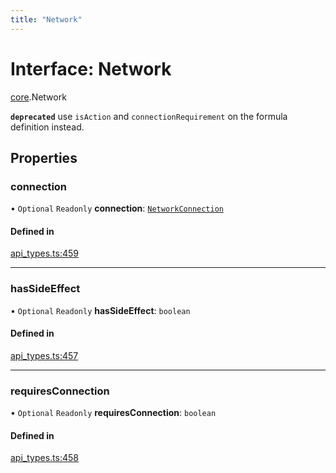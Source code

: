 ```yaml
---
title: "Network"
---
```

# Interface: Network

[core](../modules/core.md).Network

**`deprecated`** use `isAction` and `connectionRequirement` on the formula definition instead.

## Properties

### connection

• `Optional` `Readonly` **connection**: [`NetworkConnection`](../enums/core.NetworkConnection.md)

#### Defined in

[api_types.ts:459](https://github.com/coda/packs-sdk/blob/main/api_types.ts#L459)

___

### hasSideEffect

• `Optional` `Readonly` **hasSideEffect**: `boolean`

#### Defined in

[api_types.ts:457](https://github.com/coda/packs-sdk/blob/main/api_types.ts#L457)

___

### requiresConnection

• `Optional` `Readonly` **requiresConnection**: `boolean`

#### Defined in

[api_types.ts:458](https://github.com/coda/packs-sdk/blob/main/api_types.ts#L458)
